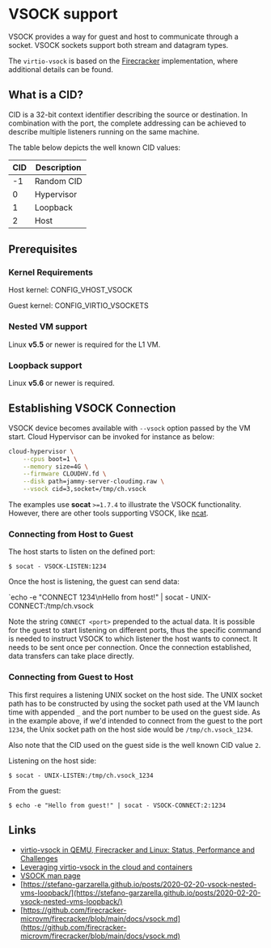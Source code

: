 # VSOCK support

VSOCK provides a way for guest and host to communicate through a socket. VSOCK sockets support both stream and datagram types.

The `virtio-vsock` is based on the [Firecracker](https://github.com/firecracker-microvm/firecracker/blob/main/docs/vsock.md) implementation, where additional details can be found.

## What is a CID?

CID is a 32-bit context identifier describing the source or destination. In combination with the port, the complete addressing can be achieved to describe multiple listeners running on the same machine.

The table below depicts the well known CID values:

| CID | Description |
|-----|-------------|
| -1  | Random CID | 
|  0  | Hypervisor | 
|  1  | Loopback | 
|  2  | Host | 

## Prerequisites

### Kernel Requirements

Host kernel: CONFIG_VHOST_VSOCK

Guest kernel: CONFIG_VIRTIO_VSOCKETS

### Nested VM support

Linux __v5.5__ or newer is required for the L1 VM.

### Loopback support

Linux __v5.6__ or newer is required.

## Establishing VSOCK Connection

VSOCK device becomes available with `--vsock` option passed by the VM start. Cloud Hypervisor can be invoked for instance as below:

```bash
cloud-hypervisor \
	--cpus boot=1 \
	--memory size=4G \
	--firmware CLOUDHV.fd \
	--disk path=jammy-server-cloudimg.raw \
	--vsock cid=3,socket=/tmp/ch.vsock
```

The examples use __socat__ `>=1.7.4` to illustrate the VSOCK functionality. However, there are other tools supporting VSOCK, like [ncat](https://stefano-garzarella.github.io/posts/2019-11-08-kvmforum-2019-vsock/).

### Connecting from Host to Guest

The host starts to listen on the defined port:

`$ socat - VSOCK-LISTEN:1234`

Once the host is listening, the guest can send data:

`echo -e "CONNECT 1234\\nHello from host!" | socat - UNIX-CONNECT:/tmp/ch.vsock
 
Note the string `CONNECT <port>` prepended to the actual data. It is possible for the guest to start listening on different ports, thus the specific command is needed to instruct VSOCK to which listener the host wants to connect. It needs to be sent once per connection. Once the connection established, data transfers can take place directly.

### Connecting from Guest to Host

This first requires a listening UNIX socket on the host side. The UNIX socket path has to be constructed by using the socket path used at the VM launch time with appended `_` and the port number to be used on the guest side. As in the example above, if we'd intended to connect from the guest to the port `1234`, the Unix socket path on the host side would be `/tmp/ch.vsock_1234`.

Also note that the CID used on the guest side is the well known CID value `2`.

Listening on the host side:

`$ socat - UNIX-LISTEN:/tmp/ch.vsock_1234`

From the guest:

`$ echo -e "Hello from guest!" | socat - VSOCK-CONNECT:2:1234`

## Links

- [virtio-vsock in QEMU, Firecracker and Linux: Status, Performance and Challenges](https://kvmforum2019.sched.com/event/TmwK)
- [Leveraging virtio-vsock in the cloud and containers](https://archive.fosdem.org/2021/schedule/event/vai_virtio_vsock/)
- [VSOCK man page](https://manpages.ubuntu.com/manpages/focal/man7/vsock.7.html)
- [https://stefano-garzarella.github.io/posts/2020-02-20-vsock-nested-vms-loopback/](https://stefano-garzarella.github.io/posts/2020-02-20-vsock-nested-vms-loopback/)
- [https://github.com/firecracker-microvm/firecracker/blob/main/docs/vsock.md](https://github.com/firecracker-microvm/firecracker/blob/main/docs/vsock.md)

